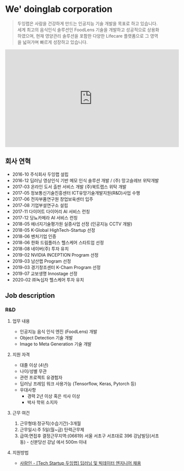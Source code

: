 # We' doinglab corporation

> 두잉랩은 사람을 건강하게 만드는 인공지능 기술 개발을 목표로 하고 있습니다. 세계 최고의 음식인식 솔루션인 FoodLens 기술을 개발하고 성공적으로 상용화하였으며, 현재 영양관리 솔루션을 포함한 다양한 Lifecare 플랫폼으로 그 영역을 넓혀가며 빠르게 성장하고 있습니다.

<iframe width="560" height="315" src="https://www.youtube.com/embed/D0-3Njsmdpk" frameborder="0" allow="accelerometer; autoplay; encrypted-media; gyroscope; picture-in-picture" allowfullscreen></iframe>

## 회사 연혁

- 2016-10 주식회사 두잉랩 설립
- 2016-12 딥러닝 영상인식 기반 메모 인식 솔루션 개발 / (주) 망고슬레브 위탁개발
- 2017-03 온라인 도서 출판 서비스 개발 (주)북트랩스 위탁 개발
- 2017-05 정보통신기술진흥센터 ICT유망기술개발지원(R&D)사업 수행
- 2017-06 전자부품연구원 창업보육센터 입주
- 2017-08 기업부설연구소 설립
- 2017-11 다이어트 다이어리 AI 서비스 런칭
- 2017-12 당뇨카메라 AI 서비스 런칭
- 2018-05 에너지기술평가원 실증사업 선정 (인공지능 CCTV 개발)
- 2018-05 K-Global HighTech-Startup 선정
- 2018-06 벤처기업 인증
- 2018-06 한화 드림플러스 헬스케어 스타트업 선정
- 2018-08 네이버(주) 투자 유치
- 2019-02 NVIDIA INCEPTION Program 선정
- 2019-03 남산랩 Program 선정
- 2019-03 경기창조센터 K-Cham Program 선정
- 2019-07 교보생명 Innostage 선정
- 2020-02 ㈜녹십자 헬스케어 투자 유치

## Job description

### R&D

1. 업무 내용 
    - 인공지능 음식 인식 엔진 (FoodLens) 개발
    - Object Detection 기술 개발
    - Image to Meta Generation 기술 개발

2. 지원 자격 
    - 대졸 이상 (4년)
    - 나이/성별 무관
    - 관련 프로젝트 유경험자
    - 딥러닝 프레임 워크 사용가능 (Tensorflow, Keras, Pytorch 등)
    - 우대사항
        - 경력 2년 이상 혹은 석사 이상
        - 박사 학위 소지자
3. 근무 여건
    1. 근무형태:정규직(수습기간)-3개월
    2. 근무일시:주 5일(월~금) 탄력근무제
    3. 급여:면접후 결정근무지역:(06619) 서울 서초구 서초대로 396 강남빌딩(서초동) - 신분당선 강남 에서 500m 이내
4. 지원방법 
    - [사람인 - [Tech Startup 두잉랩] 딥러닝 및 빅데이터 엔지니어 채용](http://www.saramin.co.kr/zf_user/jobs/relay/view?rec_idx=38470873&view_type=search)